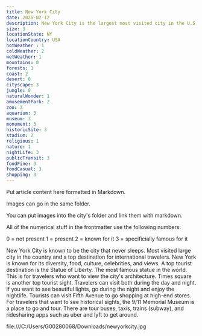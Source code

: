 ```yaml
---
title: New York City
date: 2025-02-12
description: New York City is the largest most visited city in the U.S. Known for its diversity, opportunities, and tourism.
size: 3
locationState: NY
locationCountry: USA
hotWeather : 1
coldWeather: 2
wetWeather: 1
mountains: 0
forests: 1
coast: 2
desert: 0
cityscape: 3
jungle: 0
naturalWonder: 1
amusementPark: 2
zoo: 3
aquarium: 3
museum: 3
monument: 3
historicSite: 3
stadium: 2
religious: 1
nature: 1
nightLife: 3
publicTransit: 3
foodFine: 3
foodCasual: 3
shopping: 3
---
```


Put article content here formatted in Markdown.

Images can go in the same folder.

You can put images into the city's folder and link them with markdown.

All of the numerical stuff in the frontmatter use the following numbers:

0 = not present
1 = present
2 = known for it
3 = specificially famous for it



New York City is known to be the city that never sleeps. Most visited large city in the country and a top destination for international travelers. New York is known for its diversity, food, culture, celebrities, and views. A top tourist destination is the Statue of Liberty. The most famous statue in the world. This is for travelers who want to view the city's architecture. Times square is another top tourist sight. Travelers can visit both during the day and night. If you want to see beautiful lights, go during the night and enjoy the nightlife. Tourists can visit Fifth Avenue to go shopping at high-end stores. For travelers that want to see historical sights, the 9/11 Memorial Museum is a place to go and tour.
There are tour buses, taxis, trains (subway), and ridesharing apps such as uber and lyft to get around. 

file:///C:/Users/G00280068/Downloads/newyorkcity.jpg

